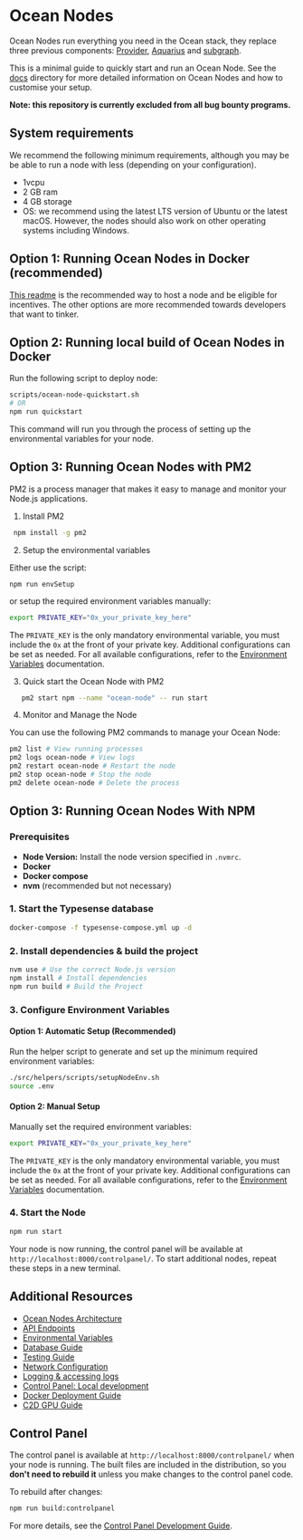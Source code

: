 # Ocean Nodes

Ocean Nodes run everything you need in the Ocean stack, they replace three previous components: [Provider](https://github.com/oceanprotocol/provider), [Aquarius](https://github.com/oceanprotocol/aquarius) and [subgraph](https://github.com/oceanprotocol/ocean-subgraph).

This is a minimal guide to quickly start and run an Ocean Node. See the [docs](/docs/) directory for more detailed information on Ocean Nodes and how to customise your setup.

**Note: this repository is currently excluded from all bug bounty programs.**

## System requirements

We recommend the following minimum requirements, although you may be be able to run a node with less (depending on your configuration).

- 1vcpu
- 2 GB ram
- 4 GB storage
- OS: we recommend using the latest LTS version of Ubuntu or the latest macOS. However, the nodes should also work on other operating systems including Windows.

## Option 1: Running Ocean Nodes in Docker (recommended)

[This readme](docs/dockerDeployment.md) is the recommended way to host a node and be eligible for incentives.
The other options are more recommended towards developers that want to tinker.

## Option 2: Running local build of Ocean Nodes in Docker

Run the following script to deploy node:

```bash
scripts/ocean-node-quickstart.sh
# OR
npm run quickstart
```

This command will run you through the process of setting up the environmental variables for your node.

## Option 3: Running Ocean Nodes with PM2

PM2 is a process manager that makes it easy to manage and monitor your Node.js applications.

1. Install PM2

```bash
 npm install -g pm2
```

2. Setup the environmental variables

Either use the script:

```
npm run envSetup
```

or setup the required environment variables manually:

```bash
export PRIVATE_KEY="0x_your_private_key_here"
```

The `PRIVATE_KEY` is the only mandatory environmental variable, you must include the `0x` at the front of your private key. Additional configurations can be set as needed. For all available configurations, refer to the [Environment Variables](docs/env.md) documentation.

3.  Quick start the Ocean Node with PM2

```bash
   pm2 start npm --name "ocean-node" -- run start
```

4.  Monitor and Manage the Node

You can use the following PM2 commands to manage your Ocean Node:

```bash
pm2 list # View running processes
pm2 logs ocean-node # View logs
pm2 restart ocean-node # Restart the node
pm2 stop ocean-node # Stop the node
pm2 delete ocean-node # Delete the process
```

## Option 3: Running Ocean Nodes With NPM

### Prerequisites

- **Node Version:** Install the node version specified in `.nvmrc`.
- **Docker**
- **Docker compose**
- **nvm** (recommended but not necessary)

### 1. Start the Typesense database

```bash
docker-compose -f typesense-compose.yml up -d
```

### 2. Install dependencies & build the project

```bash
nvm use # Use the correct Node.js version
npm install # Install dependencies
npm run build # Build the Project
```

### 3. Configure Environment Variables

#### Option 1: Automatic Setup (Recommended)

Run the helper script to generate and set up the minimum required environment variables:

```bash
./src/helpers/scripts/setupNodeEnv.sh
source .env
```

#### Option 2: Manual Setup

Manually set the required environment variables:

```bash
export PRIVATE_KEY="0x_your_private_key_here"
```

The `PRIVATE_KEY` is the only mandatory environmental variable, you must include the `0x` at the front of your private key. Additional configurations can be set as needed. For all available configurations, refer to the [Environment Variables](docs/env.md) documentation.

### 4. Start the Node

```bash
npm run start
```

Your node is now running, the control panel will be available at `http://localhost:8000/controlpanel/`. To start additional nodes, repeat these steps in a new terminal.

## Additional Resources

- [Ocean Nodes Architecture](docs/Arhitecture.md)
- [API Endpoints](docs/API.md)
- [Environmental Variables](docs/env.md)
- [Database Guide](docs/database.md)
- [Testing Guide](docs/testing.md)
- [Network Configuration](docs/networking.md)
- [Logging & accessing logs](docs/networking.md)
- [Control Panel: Local development](controlpanel/README.md)
- [Docker Deployment Guide](docs/dockerDeployment.md)
- [C2D GPU Guide](docs/GPU.md)

## Control Panel

The control panel is available at `http://localhost:8000/controlpanel/` when your node is running. The built files are included in the distribution, so you **don't need to rebuild it** unless you make changes to the control panel code.

To rebuild after changes:

```bash
npm run build:controlpanel
```

For more details, see the [Control Panel Development Guide](controlpanel/README.md).
